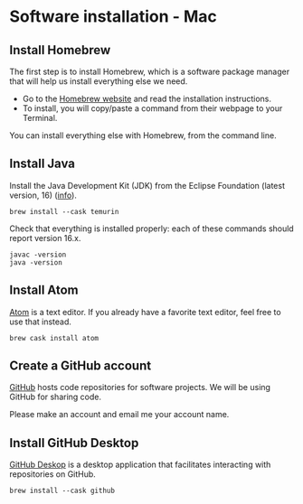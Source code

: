 # Software installation - Mac

## Install Homebrew

The first step is to install Homebrew, which is a software package manager that
will help us install everything else we need.

- Go to the [Homebrew website](https://brew.sh/) and read the installation instructions.
- To install, you will copy/paste a command from their webpage to your Terminal.

You can install everything else with Homebrew, from the command line.


## Install Java

Install the Java Development Kit (JDK) from the Eclipse Foundation
(latest version, 16)
([info](https://formulae.brew.sh/cask/temurin)). 

```
brew install --cask temurin
```

Check that everything is installed properly: each of these commands should
report version 16.x.

```
javac -version
java -version
```

## Install Atom

[Atom](https://atom.io/) is a text editor.  If you already have a favorite text
editor, feel free to use that instead.

```
brew cask install atom
```


## Create a GitHub account

[GitHub](https://github.com/) hosts code repositories for software projects.
We will be using GitHub for sharing code.

Please make an account and email me your account name.


## Install GitHub Desktop

[GitHub Deskop](https://desktop.github.com/) is a desktop application
that facilitates interacting with repositories on GitHub.

```
brew install --cask github
```

